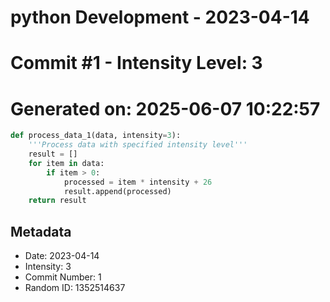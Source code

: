 ﻿# python Development - 2023-04-14
# Commit #1 - Intensity Level: 3
# Generated on: 2025-06-07 10:22:57
```python
def process_data_1(data, intensity=3):
    '''Process data with specified intensity level'''
    result = []
    for item in data:
        if item > 0:
            processed = item * intensity + 26
            result.append(processed)
    return result
```
## Metadata
- Date: 2023-04-14
- Intensity: 3
- Commit Number: 1
- Random ID: 1352514637
